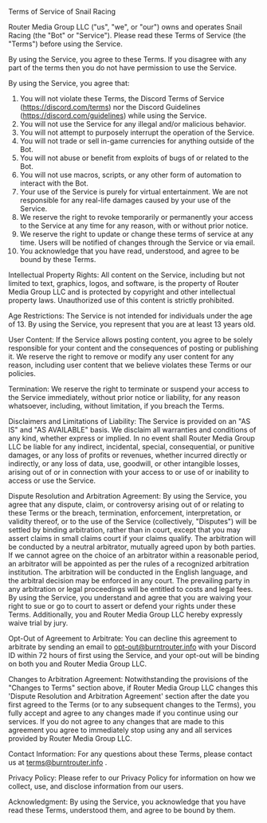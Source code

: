 Terms of Service of Snail Racing

Router Media Group LLC ("us", "we", or "our") owns and operates Snail Racing (the "Bot" or "Service"). Please read these Terms of Service (the "Terms") before using the Service.

By using the Service, you agree to these Terms. If you disagree with any part of the terms then you do not have permission to use the Service.

By using the Service, you agree that:

1. You will not violate these Terms, the Discord Terms of Service (https://discord.com/terms) nor the Discord Guidelines (https://discord.com/guidelines) while using the Service.
2. You will not use the Service for any illegal and/or malicious behavior.
3. You will not attempt to purposely interrupt the operation of the Service.
4. You will not trade or sell in-game currencies for anything outside of the Bot.
5. You will not abuse or benefit from exploits of bugs of or related to the Bot.
6. You will not use macros, scripts, or any other form of automation to interact with the Bot.
7. Your use of the Service is purely for virtual entertainment. We are not responsible for any real-life damages caused by your use of the Service.
8. We reserve the right to revoke temporarily or permanently your access to the Service at any time for any reason, with or without prior notice.
9. We reserve the right to update or change these terms of service at any time. Users will be notified of changes through the Service or via email.
10. You acknowledge that you have read, understood, and agree to be bound by these Terms.

Intellectual Property Rights:
All content on the Service, including but not limited to text, graphics, logos, and software, is the property of Router Media Group LLC and is protected by copyright and other intellectual property laws. Unauthorized use of this content is strictly prohibited.

Age Restrictions:
The Service is not intended for individuals under the age of 13. By using the Service, you represent that you are at least 13 years old.

User Content:
If the Service allows posting content, you agree to be solely responsible for your content and the consequences of posting or publishing it. We reserve the right to remove or modify any user content for any reason, including user content that we believe violates these Terms or our policies.

Termination:
We reserve the right to terminate or suspend your access to the Service immediately, without prior notice or liability, for any reason whatsoever, including, without limitation, if you breach the Terms.

Disclaimers and Limitations of Liability:
The Service is provided on an "AS IS" and "AS AVAILABLE" basis. We disclaim all warranties and conditions of any kind, whether express or implied. In no event shall Router Media Group LLC be liable for any indirect, incidental, special, consequential, or punitive damages, or any loss of profits or revenues, whether incurred directly or indirectly, or any loss of data, use, goodwill, or other intangible losses, arising out of or in connection with your access to or use of or inability to access or use the Service.

Dispute Resolution and Arbitration Agreement:
By using the Service, you agree that any dispute, claim, or controversy arising out of or relating to these Terms or the breach, termination, enforcement, interpretation, or validity thereof, or to the use of the Service (collectively, "Disputes") will be settled by binding arbitration, rather than in court, except that you may assert claims in small claims court if your claims qualify. The arbitration will be conducted by a neutral arbitrator, mutually agreed upon by both parties. If we cannot agree on the choice of an arbitrator within a reasonable period, an arbitrator will be appointed as per the rules of a recognized arbitration institution. The arbitration will be conducted in the English language, and the arbitral decision may be enforced in any court. The prevailing party in any arbitration or legal proceedings will be entitled to costs and legal fees. By using the Service, you understand and agree that you are waiving your right to sue or go to court to assert or defend your rights under these Terms. Additionally, you and Router Media Group LLC hereby expressly waive trial by jury.

Opt-Out of Agreement to Arbitrate:
You can decline this agreement to arbitrate by sending an email to opt-out@burntrouter.info with your Discord ID within 72 hours of first using the Service, and your opt-out will be binding on both you and Router Media Group LLC.

Changes to Arbitration Agreement:
Notwithstanding the provisions of the "Changes to Terms" section above, if Router Media Group LLC changes this 'Dispute Resolution and Arbitration Agreement' section after the date you first agreed to the Terms (or to any subsequent changes to the Terms), you fully accept and agree to any changes made if you continue using our services. If you do not agree to any changes that are made to this agreement you agree to immediately stop using any and all services provided by Router Media Group LLC.

Contact Information:
For any questions about these Terms, please contact us at terms@burntrouter.info .

Privacy Policy:
Please refer to our Privacy Policy for information on how we collect, use, and disclose information from our users.

Acknowledgment:
By using the Service, you acknowledge that you have read these Terms, understood them, and agree to be bound by them.
